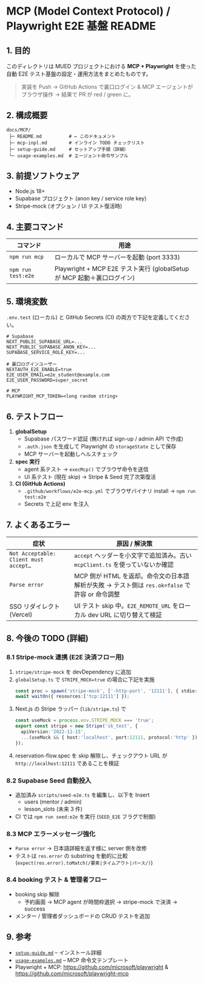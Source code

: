 # MCP (Model Context Protocol) / Playwright E2E 基盤 README

## 1. 目的
このディレクトリは MUED プロジェクトにおける **MCP + Playwright** を使った自動 E2E テスト基盤の設定・運用方法をまとめたものです。

> 実装を Push → GitHub Actions で裏口ログイン & MCP エージェントがブラウザ操作 → 結果で PR が red / green に。

## 2. 構成概要
```
docs/MCP/
 ├─ README.md          # ← このドキュメント
 ├─ mcp-inpl.md        # インライン TODO チェックリスト
 ├─ setup-guide.md     # セットアップ手順（詳細）
 └─ usage-examples.md  # エージェント命令サンプル
```

## 3. 前提ソフトウェア
- Node.js 18+
- Supabase プロジェクト (anon key / service role key)
- Stripe-mock (オプション / UI テスト復活時)

## 4. 主要コマンド
| コマンド | 用途 |
|----------|------|
| `npm run mcp` | ローカルで MCP サーバーを起動 (port 3333) |
| `npm run test:e2e` | Playwright + MCP E2E テスト実行 (globalSetup が MCP 起動＋裏口ログイン) |

## 5. 環境変数
`.env.test` (ローカル) と GitHub Secrets (CI) の両方で下記を定義してください。

```
# Supabase
NEXT_PUBLIC_SUPABASE_URL=...
NEXT_PUBLIC_SUPABASE_ANON_KEY=...
SUPABASE_SERVICE_ROLE_KEY=...

# 裏口ログインユーザー
NEXTAUTH_E2E_ENABLE=true
E2E_USER_EMAIL=e2e_student@example.com
E2E_USER_PASSWORD=super_secret

# MCP
PLAYWRIGHT_MCP_TOKEN=<long random string>
```

## 6. テストフロー
1. **globalSetup**
   - Supabase パスワード認証 (無ければ sign-up / admin API で作成)
   - `.auth.json` を生成して Playwright の `storageState` として保存
   - MCP サーバーを起動しヘルスチェック
2. **spec 実行**
   - agent 系テスト → `execMcp()` でブラウザ命令を送信
   - UI 系テスト (現在 skip) → Stripe & Seed 完了次第復活
3. **CI (GitHub Actions)**
   - `.github/workflows/e2e-mcp.yml` でブラウザバイナリ install → `npm run test:e2e`
   - Secrets で上記 env を注入

## 7. よくあるエラー
| 症状 | 原因 / 解決策 |
|------|---------------|
| `Not Acceptable: Client must accept…` | `accept` ヘッダーを小文字で追加済み。古い `mcpClient.ts` を使っていないか確認 |
| `Parse error` | MCP 側が HTML を返却。命令文の日本語解析が失敗 → テスト側は `res.ok=false` で許容 or 命令調整 |
| SSO リダイレクト (Vercel) | UI テスト skip 中。`E2E_REMOTE_URL` をローカル dev URL に切り替えて検証 |

## 8. 今後の TODO (詳細)

### 8.1 Stripe-mock 連携 (E2E 決済フロー用)
1. `stripe/stripe-mock` を devDependency に追加
2. `globalSetup.ts` で `STRIPE_MOCK=true` の場合に下記を実施
   ```ts
   const proc = spawn('stripe-mock', ['-http-port', '12111'], { stdio:'inherit' });
   await waitOn({ resources:['tcp:12111'] });
   ```
3. Next.js の Stripe ラッパー (`lib/stripe.ts`) で
   ```ts
   const useMock = process.env.STRIPE_MOCK === 'true';
   export const stripe = new Stripe('sk_test', {
     apiVersion:'2022-11-15',
     ...(useMock && { host:'localhost', port:12111, protocol:'http' }),
   });
   ```
4. reservation-flow.spec を skip 解除し、チェックアウト URL が `http://localhost:12111` であることを検証

### 8.2 Supabase Seed 自動投入
* 追加済み `scripts/seed-e2e.ts` を編集し、以下を Insert
  - users (mentor / admin)
  - lesson_slots (未来 3 件)
* CI では `npm run seed:e2e` を実行 (`SEED_E2E` フラグで制御)

### 8.3 MCP エラーメッセージ強化
* `Parse error` → 日本語詳細を返す様に server 側を改修
* テストは `res.error` の substring を動的に比較 (`expect(res.error).toMatch(/要素|タイムアウト|パース/)`)

### 8.4 booking テスト & 管理者フロー
* booking skip 解除
  - 予約画面 → MCP agent が時間枠選択 → stripe-mock で決済 → success
* メンター / 管理者ダッシュボードの CRUD テストを追加

## 9. 参考
- [`setup-guide.md`](./setup-guide.md) – インストール詳細
- [`usage-examples.md`](./usage-examples.md) – MCP 命令文テンプレート
- Playwright + MCP: https://github.com/microsoft/playwright & https://github.com/microsoft/playwright-mcp 